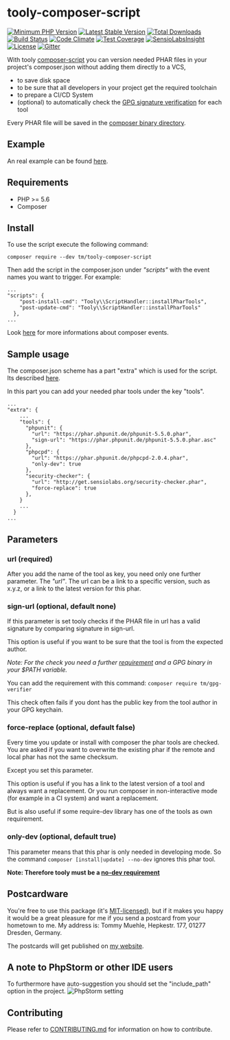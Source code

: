 # tooly-composer-script

[![Minimum PHP Version](https://img.shields.io/badge/php-%3E%3D%205.6-8892BF.svg?style=flat-square)](https://php.net/)
[![Latest Stable Version](https://poser.pugx.org/tm/tooly-composer-script/v/stable)](https://packagist.org/packages/tm/tooly-composer-script)
[![Total Downloads](https://poser.pugx.org/tm/tooly-composer-script/downloads)](https://packagist.org/packages/tm/tooly-composer-script)
[![Build Status](https://travis-ci.org/tommy-muehle/tooly-composer-script.svg?branch=master)](https://travis-ci.org/tommy-muehle/tooly-composer-script)
[![Code Climate](https://codeclimate.com/github/tommy-muehle/tooly-composer-script/badges/gpa.svg)](https://codeclimate.com/github/tommy-muehle/tooly-composer-script)
[![Test Coverage](https://codeclimate.com/github/tommy-muehle/tooly-composer-script/badges/coverage.svg)](https://codeclimate.com/github/tommy-muehle/tooly-composer-script/coverage)
[![SensioLabsInsight](https://insight.sensiolabs.com/projects/d895d331-4322-4708-8924-d80c32d3fb17/mini.png)](https://insight.sensiolabs.com/projects/d895d331-4322-4708-8924-d80c32d3fb17)
[![License](https://poser.pugx.org/tm/tooly-composer-script/license)](https://packagist.org/packages/tm/tooly-composer-script)
[![Gitter](https://badges.gitter.im/tommy-muehle/tooly-composer-script.svg)](https://gitter.im/tommy-muehle/tooly-composer-script?utm_source=badge&utm_medium=badge&utm_campaign=pr-badge)

With tooly [composer-script](https://getcomposer.org/doc/articles/scripts.md) you can version needed PHAR files in your project's composer.json without adding them directly to a VCS, 
* to save disk space 
* to be sure that all developers in your project get the required toolchain
* to prepare a CI/CD System
* (optional) to automatically check the [GPG signature verification](https://www.gnupg.org/gph/en/manual/x135.html) for each tool 

Every PHAR file will be saved in the [composer binary directory](https://getcomposer.org/doc/articles/vendor-binaries.md). 

## Example

An real example can be found [here](composer.json#L57-L76).

## Requirements

* PHP >= 5.6
* Composer
 
## Install

To use the script execute the following command:

```
composer require --dev tm/tooly-composer-script
```

Then add the script in the composer.json under *"scripts"* with the event names you want to trigger.
For example:

```
...
"scripts": {
    "post-install-cmd": "Tooly\\ScriptHandler::installPharTools",
    "post-update-cmd": "Tooly\\ScriptHandler::installPharTools"
  },
...
```

Look [here](https://getcomposer.org/doc/articles/scripts.md#event-names) for more informations about composer events.

## Sample usage

The composer.json scheme has a part "extra" which is used for the script.
Its described [here](https://getcomposer.org/doc/04-schema.md#extra).

In this part you can add your needed phar tools under the key "tools".

```
...
"extra": {
    ...
    "tools": {
      "phpunit": {
        "url": "https://phar.phpunit.de/phpunit-5.5.0.phar",
        "sign-url": "https://phar.phpunit.de/phpunit-5.5.0.phar.asc"
      },
      "phpcpd": {
        "url": "https://phar.phpunit.de/phpcpd-2.0.4.phar",
        "only-dev": true
      },
      "security-checker": {
        "url": "http://get.sensiolabs.org/security-checker.phar",
        "force-replace": true
      },
    }
    ...
  }
...
```

## Parameters

### url (required)

After you add the name of the tool as key, you need only one further parameter. The *"url"*.
The url can be a link to a specific version, such as x.y.z, or a link to the latest version for this phar.

### sign-url (optional, default none)

If this parameter is set tooly checks if the PHAR file in url has a valid signature by 
comparing signature in sign-url.

This option is useful if you want to be sure that the tool is from the expected author. 

*Note: For the check you need a further [requirement](https://packagist.org/packages/tm/gpg-verifier) and a GPG binary in your $PATH variable.*
 
You can add the requirement with this command:
```composer require tm/gpg-verifier```

This check often fails if you dont has the public key from the tool author 
in your GPG keychain. 

### force-replace (optional, default false)

Every time you update or install with composer the phar tools are checked. You are asked if you want to overwrite
the existing phar if the remote and local phar has not the same checksum.

Except you set this parameter. 

This option is useful if you has a link to the latest version of a tool and always want a replacement.
Or you run composer in non-interactive mode (for example in a CI system) and want a replacement.

But is also useful if some require-dev library has one of the tools as own requirement.
 
### only-dev (optional, default true)

This parameter means that this phar is only needed in developing mode.
So the command ```composer [install|update] --no-dev``` ignores this phar tool.

**Note: Therefore tooly must be a [no-dev requirement](https://getcomposer.org/doc/04-schema.md#require)** 

## Postcardware

You're free to use this package (it's [MIT-licensed](LICENSE)), but if it makes you happy it would be a great pleasure for me if you send a postcard from your hometown to me.
My address is: Tommy Muehle, Hepkestr. 177, 01277 Dresden, Germany.

The postcards will get published on [my website](https://tommy-muehle.io).

## A note to PhpStorm or other IDE users

To furthermore have auto-suggestion you should set the "include_path" option in the project.
![PhpStorm setting](resources/phpstorm-setting.png)

## Contributing

Please refer to [CONTRIBUTING.md](CONTRIBUTING.md) for information on how to contribute.
